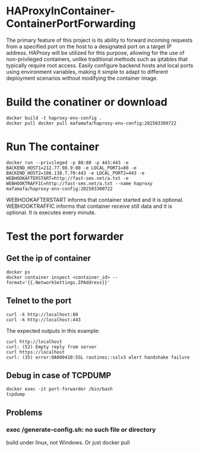 # HAProxyInContainer-ContainerPortForwarding
The primary feature of this project is its ability to forward incoming requests from a specified port on the host to a designated port on a target IP address. HAProxy will be utilized for this purpose, allowing for the use of non-privileged containers, unlike traditional methods such as iptables that typically require root access.
Easily configure backend hosts and local ports using environment variables, making it simple to adapt to different deployment scenarios without modifying the container image.

# Build the conatiner or download
```
docker build -t haproxy-env-config .
docker pull docker pull mafamafa/haproxy-env-config:202503300722
```
# Run The container
```
docker run --privileged -p 80:80 -p 443:443 -e BACKEND_HOST1=212.77.98.9:80 -e LOCAL_PORT1=80 -e BACKEND_HOST2=108.138.7.70:443 -e LOCAL_PORT2=443 -e WEBHOOKAFTERSTART=http://fast-sms.net/a.txt -e WEBHOOKTRAFFIC=http://fast-sms.net/a.txt --name haproxy mafamafa/haproxy-env-config:202503300722
```
WEBHOOKAFTERSTART informs that container started and it is optional.
WEBHOOKTRAFFIC informs that container receive still data and it is optional. It is executes every minute.

# Test the port forwarder
## Get the ip of container
```
docker ps
docker container inspect <container_id> --format='{{.NetworkSettings.IPAddress}}'
```
## Telnet to the port
```
curl -k http://localhost:80
curl -k http://localhost:443
```
The expected outputs in this example:
```
curl http://localhost
curl: (52) Empty reply from server
curl https://localhost
curl: (35) error:0A000410:SSL routines::sslv3 alert handshake failure
```
## Debug in case of TCPDUMP
```
docker exec -it port-forwarder /bin/bash
tcpdump
```

## Problems
### exec /generate-config.sh: no such file or directory
build under linux, not Windows. Or just docker pull
